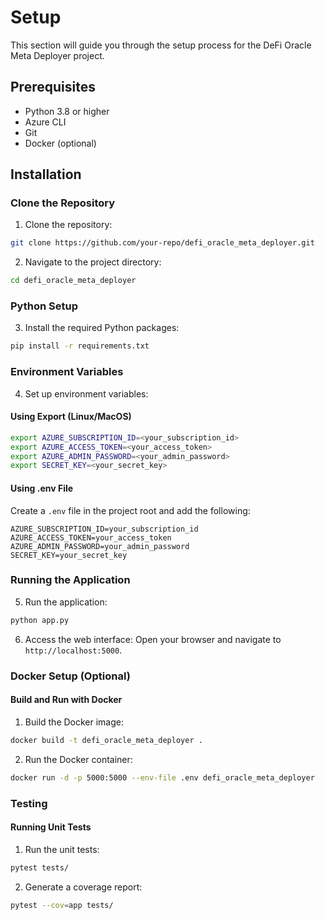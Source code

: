 # Setup
This section will guide you through the setup process for the DeFi Oracle Meta Deployer project.

## Prerequisites
- Python 3.8 or higher
- Azure CLI
- Git
- Docker (optional)

## Installation

### Clone the Repository
1. Clone the repository:
```bash
git clone https://github.com/your-repo/defi_oracle_meta_deployer.git
```
2. Navigate to the project directory:
```bash
cd defi_oracle_meta_deployer
```

### Python Setup
3. Install the required Python packages:
```bash
pip install -r requirements.txt
```

### Environment Variables
4. Set up environment variables:

#### Using Export (Linux/MacOS)
```bash
export AZURE_SUBSCRIPTION_ID=<your_subscription_id>
export AZURE_ACCESS_TOKEN=<your_access_token>
export AZURE_ADMIN_PASSWORD=<your_admin_password>
export SECRET_KEY=<your_secret_key>
```

#### Using .env File
Create a `.env` file in the project root and add the following:
```
AZURE_SUBSCRIPTION_ID=your_subscription_id
AZURE_ACCESS_TOKEN=your_access_token
AZURE_ADMIN_PASSWORD=your_admin_password
SECRET_KEY=your_secret_key
```

### Running the Application
5. Run the application:
```bash
python app.py
```
6. Access the web interface:
Open your browser and navigate to `http://localhost:5000`.

### Docker Setup (Optional)

#### Build and Run with Docker
1. Build the Docker image:
```bash
docker build -t defi_oracle_meta_deployer .
```
2. Run the Docker container:
```bash
docker run -d -p 5000:5000 --env-file .env defi_oracle_meta_deployer
```

### Testing

#### Running Unit Tests
1. Run the unit tests:
```bash
pytest tests/
```
2. Generate a coverage report:
```bash
pytest --cov=app tests/
```